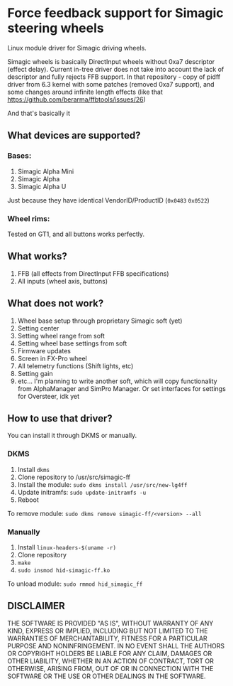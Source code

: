 # Force feedback support for Simagic steering wheels

Linux module driver for Simagic driving wheels.

Simagic wheels is basically DirectInput wheels without 0xa7 descriptor (effect delay). Current in-tree driver does not take into account the lack of descriptor and fully rejects FFB support.
In that repository - copy of pidff driver from 6.3 kernel with some patches (removed 0xa7 support), and some changes around infinite length effects (like that https://github.com/berarma/ffbtools/issues/26)

And that's basically it

## What devices are supported?
### Bases:
1. Simagic Alpha Mini
2. Simagic Alpha
3. Simagic Alpha U

Just because they have identical VendorID/ProductID (`0x0483` `0x0522`)

### Wheel rims:
Tested on GT1, and all buttons works perfectly.


## What works?
1. FFB (all effects from DirectInput FFB specifications)
2. All inputs (wheel axis, buttons)


## What does not work?
1. Wheel base setup through proprietary Simagic soft (yet)
  1. Setting center
  2. Setting wheel range from soft
  3. Setting wheel base settings from soft
  4. Firmware updates
  5. Screen in FX-Pro wheel
  6. All telemetry functions (Shift lights, etc)
  7. Setting gain
  8. etc...
I'm planning to write another soft, which will copy functionality from AlphaManager and SimPro Manager. Or set interfaces for settings for Oversteer, idk yet


## How to use that driver?
You can install it through DKMS or manually.
### DKMS
1. Install `dkms`
2. Clone repository to /usr/src/simagic-ff
3. Install the module: 
`sudo dkms install /usr/src/new-lg4ff`
4. Update initramfs:
`sudo update-initramfs -u`
5. Reboot

To remove module:
`sudo dkms remove simagic-ff/<version> --all`
### Manually 

1. Install `linux-headers-$(uname -r)`
2. Clone repository
3. `make`
4. `sudo insmod hid-simagic-ff.ko`

To unload module:
`sudo rmmod hid_simagic_ff`


## DISCLAIMER
THE SOFTWARE IS PROVIDED "AS IS", WITHOUT WARRANTY OF ANY KIND, EXPRESS OR IMPLIED, INCLUDING BUT NOT LIMITED TO THE WARRANTIES OF MERCHANTABILITY, FITNESS FOR A PARTICULAR PURPOSE AND NONINFRINGEMENT. IN NO EVENT SHALL THE AUTHORS OR COPYRIGHT HOLDERS BE LIABLE FOR ANY CLAIM, DAMAGES OR OTHER LIABILITY, WHETHER IN AN ACTION OF CONTRACT, TORT OR OTHERWISE, ARISING FROM, OUT OF OR IN CONNECTION WITH THE SOFTWARE OR THE USE OR OTHER DEALINGS IN THE SOFTWARE.